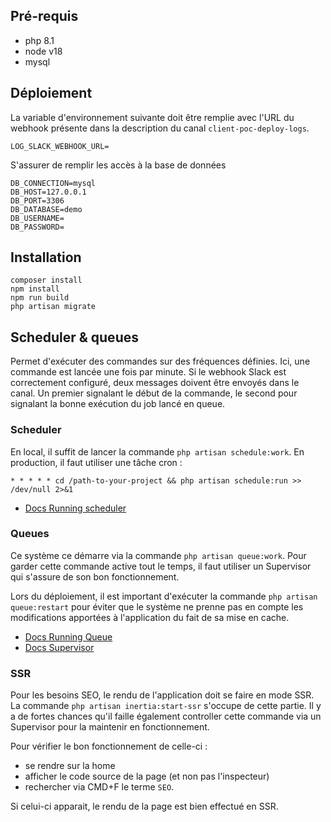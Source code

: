 ## Pré-requis
- php 8.1
- node v18
- mysql

## Déploiement

La variable d'environnement suivante doit être remplie avec l'URL du webhook présente dans la description du canal `client-poc-deploy-logs`.
```
LOG_SLACK_WEBHOOK_URL=
```

S'assurer de remplir les accès à la base de données
```
DB_CONNECTION=mysql
DB_HOST=127.0.0.1
DB_PORT=3306
DB_DATABASE=demo
DB_USERNAME=
DB_PASSWORD=
```

## Installation
```
composer install
npm install
npm run build
php artisan migrate
```

## Scheduler & queues
Permet d'exécuter des commandes sur des fréquences définies.
Ici, une commande est lancée une fois par minute. Si le webhook Slack est correctement configuré, deux messages doivent être envoyés dans le canal. Un premier signalant le début de la commande, le second pour signalant la bonne exécution du job lancé en queue.

### Scheduler
En local, il suffit de lancer la commande `php artisan schedule:work`. En production, il faut utiliser une tâche cron :
```
* * * * * cd /path-to-your-project && php artisan schedule:run >> /dev/null 2>&1
``` 
- [Docs Running scheduler](https://laravel.com/docs/10.x/scheduling#running-the-scheduler)

### Queues
Ce système ce démarre via la commande `php artisan queue:work`.
Pour garder cette commande active tout le temps, il faut utiliser un Supervisor qui s'assure de son bon fonctionnement. 

Lors du déploiement, il est important d'exécuter la commande `php artisan queue:restart` pour éviter que le système ne prenne pas en compte les modifications apportées à l'application du fait de sa mise en cache.

- [Docs Running Queue](https://laravel.com/docs/9.x/queues#running-the-queue-worker)
- [Docs Supervisor](https://laravel.com/docs/9.x/queues#supervisor-configuration)

### SSR
Pour les besoins SEO, le rendu de l'application doit se faire en mode SSR. La commande `php artisan inertia:start-ssr` s'occupe de cette partie. Il y a de fortes chances qu'il faille également controller cette commande via un Supervisor pour la maintenir en fonctionnement.

Pour vérifier le bon fonctionnement de celle-ci :
- se rendre sur la home
- afficher le code source de la page (et non pas l'inspecteur)
- rechercher via CMD+F le terme `SEO`.

Si celui-ci apparait, le rendu de la page est bien effectué en SSR.
